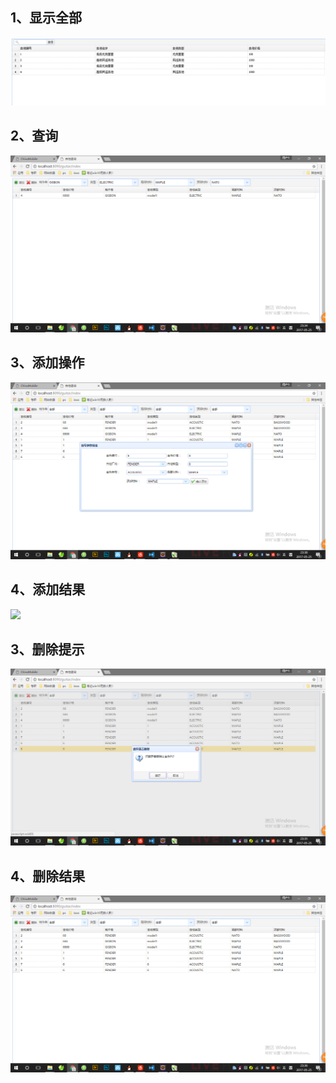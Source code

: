 ﻿## 1、显示全部
![](all.png) 
## 2、查询
![](image/query.png)    
## 3、添加操作
![](image/addOperation.png) 
## 4、添加结果
![](image/addResult.png) 
## 3、删除提示
![](image/deleteTip.png) 
## 4、删除结果
![](image/deleteResult.png) 
